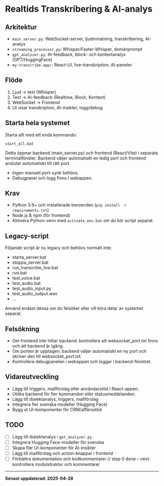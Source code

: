 # Realtids Transkribering & AI-analys

## Arkitektur
- `main_server.py`: WebSocket-server, ljudinmatning, transkribering, AI-analys
- `streaming_processor.py`: Whisper/Faster-Whisper, domänprompt
- `gpt_analyzer.py`: AI-feedback, block- och kontextanalys (GPT/HuggingFace)
- `my-transcribe-app/`: React-UI, live-transkription, AI-paneler

## Flöde
1. Ljud → text (Whisper)
2. Text → AI-feedback (Realtime, Block, Kontext)
3. WebSocket → Frontend
4. UI visar transkription, AI-insikter, logg/debug

## Starta hela systemet

Starta allt med ett enda kommando:

```
start_all.bat
```

Detta öppnar backend (main_server.py) och frontend (React/Vite) i separata terminalfönster. Backend väljer automatiskt en ledig port och frontend ansluter automatiskt till rätt port.

- Ingen manuell port-synk behövs.
- Debugpanel och logg finns i webappen.

## Krav
- Python 3.9+ och installerade beroenden (`pip install -r requirements.txt`)
- Node.js & npm (för frontend)
- Aktivera Python-venv med `activate_env.bat` om du kör script separat

## Legacy-script
Följande script är nu legacy och behövs normalt inte:
- starta_server.bat
- stoppa_server.bat
- run_transcribe_live.bat
- run.bat
- test_voice.bat
- test_audio.bat
- test_audio_input.py
- test_audio_output.wav
- ...

Använd endast dessa om du felsöker eller vill köra delar av systemet separat.

## Felsökning
- Om frontend inte hittar backend: kontrollera att websocket_port.txt finns och att backend är igång.
- Om porten är upptagen: backend väljer automatiskt en ny port och skriver den till websocket_port.txt.
- Kontrollera debugpanelen i webappen och loggar i backend-fönstret.

## Vidareutveckling
- Lägg till triggers, mallförslag eller användarstöd i React-appen.
- Utöka backend för fler kommandon eller statusmeddelanden.
- Lägg till dialektanalys, triggers, mallförslag
- Integrera fler svenska modeller (Hugging Face)
- Bygg ut UI-komponenter för CRM/affärsstöd

## TODO
- [ ] Lägg till dialektanalys i `gpt_analyzer.py`
- [ ] Integrera Hugging Face-modeller för svenska
- [ ] Skapa fler UI-komponenter för AI-insikter
- [ ] Lägg till mallförslag och action-knappar i frontend
- [ ] Förbättra dokumentation och kodkommentarer
// step 0 done – next: kontrollera modulstruktur och kommentarer

---

**Senast uppdaterad: 2025-04-28**